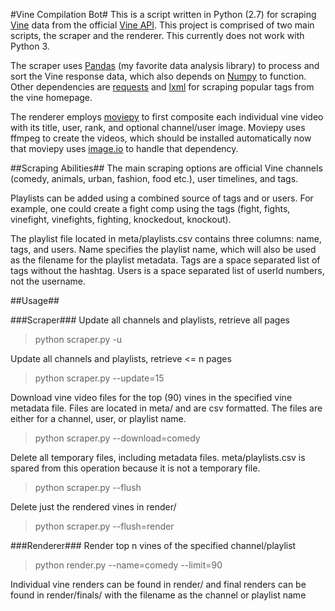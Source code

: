 #Vine Compilation Bot#
This is a script written in Python (2.7) for scraping [Vine][1] data from the official [Vine API][2].  This project is comprised of two main scripts, the scraper and the renderer.  This currently does not work with Python 3.

The scraper uses [Pandas][3] (my favorite data analysis library) to process and sort the Vine response data, which also depends on [Numpy][6] to function.  Other dependencies are [requests][4] and [lxml][5] for scraping popular tags from the vine homepage.

The renderer employs [moviepy][7] to first composite each individual vine video with its title, user, rank, and optional channel/user image.  Moviepy uses ffmpeg to create the videos, which should be installed automatically now that moviepy uses [image.io][8] to handle that dependency.

##Scraping Abilities##
The main scraping options are official Vine channels (comedy, animals, urban, fashion, food etc.), user timelines, and tags.  

Playlists can be added using a combined source of tags and or users. For example, one could create a fight comp using the tags (fight, fights, vinefight, vinefights, fighting, knockedout, knockout).

The playlist file located in meta/playlists.csv contains three columns: name, tags, and users. Name specifies the playlist name, which will also be used as the filename for the playlist metadata. Tags are a space separated list of tags without the hashtag.  Users is a space separated list of userId numbers, not the username.

##Usage##

###Scraper###
Update all channels and playlists, retrieve all pages
> python scraper.py -u

Update all channels and playlists, retrieve <= n pages
> python scraper.py --update=15

Download vine video files for the top (90) vines in the specified vine  metadata file. Files are located in meta/ and are csv formatted.  The files are either for a channel, user, or playlist name.
> python scraper.py --download=comedy

Delete all temporary files, including metadata files. meta/playlists.csv is spared from this operation because it is not a temporary file.
> python scraper.py --flush

Delete just the rendered vines in render/
> python scraper.py --flush=render

###Renderer###
Render top n vines of the specified channel/playlist
> python render.py --name=comedy --limit=90

Individual vine renders can be found in render/ and final renders can be found in render/finals/ with the filename as the channel or playlist name

[1]: http://vine.co/
[2]: https://github.com/VineAPI/VineAPI/blob/master/endpoints.md
[3]: http://pandas.pydata.org/
[4]: http://docs.python-requests.org/en/latest/
[5]: http://lxml.de/
[6]: http://www.numpy.org/
[7]: https://github.com/Zulko/moviepy
[8]: http://imageio.github.io/